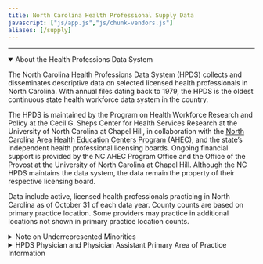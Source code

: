 ```yaml
---
title: North Carolina Health Professional Supply Data
javascript: ["js/app.js","js/chunk-vendors.js"]
aliases: [/supply]
---
```

<div id="app"></div><hr><details open><summary class=summary-header>About the Health Professions Data System</summary><p>The North Carolina Health Professions Data System (HPDS) collects and disseminates descriptive data on selected licensed health professionals in North Carolina. With annual files dating back to 1979, the HPDS is the oldest continuous state health workforce data system in the country.</p><p>The HPDS is maintained by the Program on Health Workforce Research and Policy at the Cecil G. Sheps Center for Health Services Research at the University of North Carolina at Chapel Hill, in collaboration with the <a href=https://www.ncahec.net/ >North Carolina Area Health Education Centers Program (AHEC)</a>, and the state’s independent health professional licensing boards. Ongoing financial support is provided by the NC AHEC Program Office and the Office of the Provost at the University of North Carolina at Chapel Hill. Although the NC HPDS maintains the data system, the data remain the property of their respective licensing board.</p><p>Data include active, licensed health professionals practicing in North Carolina as of October 31 of each data year. County counts are based on primary practice location. Some providers may practice in additional locations not shown in primary practice location counts.</p></details><details><summary class=summary-header>Note on Underrepresented Minorities</summary><p>Underrepresented minorities include health professionals that self-identify as African-American/Black, American Indian or Alaskan Native, and/or Hispanic. Health professionals that self-identify as Asian are not included in this category. Both state <sup>1</sup> and national <sup>2</sup> data have shown that compared to the general population, Asians tend to be more represented in many (although not all) health professions, particularly those requiring a doctoral degree.</p><ol><li>Spero JC. Does North Carolina’s health care workforce reflect the diversity of the state’s population? NC Med J. 2016; 77(2):141-145.</li><li>U.S. Department of Health and Human Services, Health Resources and Services Administration, National Center for Health Workforce Analysis. Sex, Race, and Ethnic Diversity of U.S. Health Occupations (2010-2012), Rockville, Maryland; 2015.</li></ol></details><details><summary class=summary-header>HPDS Physician and Physician Assistant Primary Area of Practice Information</summary><h6><strong>What is a Primary Area of Practice?</strong></h6><p>The NCMB annual licensure/reregistration forms request self-selected primary area of practice, defined as “ <em>What you primarily do as a physician</em>.” The forms note that “Primary area of practice may correspond to an ABMS/AOA certification or a generally recognized area of work, such as ‘hospitalist’ or ‘administrative medicine.’”</p><h6><strong>Why doesn’t the data visualization tool have Primary Area of Practice data prior to 2011?</strong></h6><p>The NCMB began to collect data on physician and PA primary area of practice in 2011. Data on primary area of practice are not available prior to 2011.</p><h6><strong>How are Primary Areas of Practice grouped in the data visualization tool?</strong></h6><p>The HPDS area of practice categories used in the data visualization tool group physicians and PAs <strong>by what they primarily <span style="text-decoration: underline;">do</span>, <em>not</em> by how they trained.</strong> For example, adolescent medicine is categorized as general pediatrics, no matter whether the branch specialty was pediatrics, family medicine, or internal medicine.</p><p>The “Primary Care Physician” and “Generalist Physician” groups include counts of physicians from multiple areas of practice are not exclusive groups. For example, a physician who selects a primary area of practice of “pediatrics” is included in the Primary Care Physician, Generalist Physician, and General Pediatrics groups. General Pediatrics is an exclusive group, meaning that the physician is excluded from all other area of practice groups.</p><details style="margin-left: 1em;"><summary style="font-size: 1.2em;">HPDS Primary Area of Practice Categories</summary><div class=many-details style="margin-left: 1em;"><details><summary>Primary Care Physician (not exclusive category)</summary><ul><li>Adolescent Medicine (FM)</li><li>Adolescent Medicine (IM)</li><li>Adolescent Medicine (Peds)</li><li>Family Medicine</li><li>General Practice</li><li>Internal Medicine</li><li>Internal Medicine-Pediatrics</li><li>Obstetrics/Gynecology</li><li>Pediatrics</li></ul></details><details><summary>Generalist Physician (not exclusive category)</summary><ul><li>Family Medicine</li><li>Adolescent Medicine (FM)</li><li>Adolescent Medicine (IM)</li><li>Adolescent Medicine (Peds)</li><li>General Practice</li><li>Hospitalist</li><li>Internal Medicine</li><li>Internal Medicine-Pediatrics</li><li>Obstetrics/Gynecology</li><li>Osteopathic Manipulative Medicine</li><li>Pediatrics</li><li>Urgent Care Medicine</li><li>Geriatric Medicine (FM)</li><li>Critical Care Medicine (Internal Medicine)</li><li>Internal Medicine – Family Medicine</li><li>Internal Medicine – Geriatrics</li><li>Internal Medicine - Geriatrics</li><li>Medicine-OBGYN</li><li>Integrative Medicine</li><li>Student Health</li></ul></details><details><summary>Administrative Medicine</summary><ul><li>Legal Medicine</li><li>Medical Management</li></ul></details><details><summary>Allergy &amp; Immunology</summary><ul><li>Allergy</li><li>Allergy and Immunology</li><li>Immunology</li><li>Clinical and Laboratory Immunology (Allergy &amp; Immunology)</li><li>Clinical and Laboratory Immunology (Internal Medicine)</li><li>Clinical and Laboratory Immunology (Pediatrics)</li><li>Clinical and Laboratory Dermatological Immunology</li></ul></details><details><summary>Anesthesiology</summary><ul><li>Anesthesiology</li><li>Adult Cardiothoracic Anesthesiology (Anesthesiology)</li><li>Critical Care Medicine - Anesthesiology</li><li>Obstetric Anesthesiology (Anesthesiology)</li><li>Pediatric Anesthesiology (Anesthesiology)</li></ul></details><details><summary>Cardiology</summary><ul><li>Cardiovascular Disease</li><li>Advanced Heart Failure and Transplant Cardiology</li><li>Clinical Cardiac Electrophysiology</li><li>Interventional Cardiology</li><li>Vascular Medicine</li></ul></details><details><summary>Critical Care Medicine, General</summary><ul><li>Critical Care Medicine (Internal Medicine)</li></ul></details><details><summary>Dermatology</summary><ul><li>Dermatology</li><li>Dermatologic Surgery</li><li>MOHS Micrographic Surgery</li><li>Micrographic Surgery</li><li>Internal Medicine - Dermatology</li><li>Procedural Dermatology</li></ul></details><details><summary>Emergency Medicine</summary><ul><li>Emergency Medicine</li><li>Critical Care Medicine (Emergency Medicine)</li><li>Emergency Medical Services</li><li>Emergency Medicine/Family Medicine</li><li>Internal Med/Emergency Med/Critical Care Med</li><li>Internal Medicine - Emergency Medicine</li><li>Medical Toxicology (Emergency Medicine)</li><li>Sports Medicine (Emergency Medicine)</li><li>Undersea and Hyperbaric Medicine (Emergency Medicine)</li></ul></details><details><summary>Endocrinology</summary><ul><li>Endocrinology, Diabetes &amp; Metabolism</li><li>Diabetes</li></ul></details><details><summary>Family Medicine</summary><ul><li>Family Medicine, Family Practice</li><li>General Practice</li><li>Osteopathic Manipulative Medicine</li></ul></details><details><summary>Gastroenterology</summary><ul><li>Gastroenterology</li><li>Hepatology</li><li>Transplant Hepatology (Internal Medicine)</li></ul></details><details><summary>General Surgery</summary><ul><li>General Surgery</li><li>Abdominal Surgery</li></ul></details><details><summary>General Surgery, Specialty</summary><ul><li>Colon and Rectal Surgery</li><li>Proctology</li><li>Surgical Critical Care (Surgery)</li><li>Transplant Surgery</li><li>Trauma Surgery</li></ul></details><details><summary>Geriatrics</summary><ul><li>Geriatric Medicine (FM)</li><li>Internal Medicine - Geriatrics</li></ul></details><details><summary>Hematology/Oncology</summary><ul><li>Hematology/Oncology</li><li>Hematology</li><li>Hematology (Internal Medicine)</li><li>Hematology (Pathology)</li><li>Oncology</li><li>Medical Oncology</li><li>Neoplastic Disease</li></ul></details><details><summary>Hospice and Palliative Medicine</summary><ul><li>Hospice and Palliative Medicine</li><li>Hospice &amp; Palliative Care (OBGYN)</li><li>Hospice &amp; Palliative Medicine (Anesthesiology)</li><li>Hospice &amp; Palliative Medicine (Emergency Medicine)</li><li>Hospice &amp; Palliative Medicine (Family Medicine)</li><li>Hospice &amp; Palliative Medicine (Physical Medicine &amp; Rehabilitation)</li><li>Hospice &amp; Palliative Medicine (Psychiatry &amp; Neurology)</li><li>Hospice &amp; Palliative Medicine (Radiology)</li><li>Hospice &amp; Palliative Medicine (Surgery)</li><li>Hospice and Palliative Medicine (Internal Medicine)</li><li>Palliative Medicine</li></ul></details><details><summary>Hospitalist</summary><ul><li>Hospitalist</li></ul></details><details><summary>Infectious Disease</summary><ul><li>Infectious Disease</li></ul></details><details><summary>Internal Medicine, General</summary><ul><li>Internal Medicine</li><li>Internal Medicine – Family Medicine</li></ul></details><details><summary>Nephrology</summary><ul><li>Nephrology</li></ul></details><details><summary>Neurological Surgery</summary><ul><li>Neurological Surgery</li><li>Endovascular Surgical Neuroradiology (Neurological Surgery)</li><li>Endovascular Surgical Neuroradiology (Neurology)</li><li>Endovascular Surgical Neuroradiology (Radiology)</li><li>Spinal Cord Injury Medicine</li><li>Neurological Critical Care</li></ul></details><details><summary>Neurology</summary><ul><li>Neurology</li><li>Brain Injury Medicine (Neurology)</li><li>Brain Injury Medicine (Physical Medicine &amp; Rehabilitation)</li><li>Clinical Neurophysiology</li><li>Epilepsy</li><li>Internal Medicine - Neurology</li><li>Movement Disorders</li><li>Neurodevelopmental Disabilities (Psychiatry &amp; Neurology)</li><li>Neurology (Physical Medicine and Rehabilitation)</li><li>Neurology/Nuclear Medicine</li><li>Neurology/Physical Medicine &amp; Rehabilitation</li><li>Neuromuscular Medicine (Neurology)</li><li>Neuromuscular Medicine (Physical Medicine &amp; Rehabilitation)</li><li>Spinal Cord Injury/ Physical Medicine and Rehab</li><li>Electrodiagnostics</li><li>Neuropathology</li><li>Neuropsychiatry</li><li>Psychiatry - Neurology</li><li>Vascular Neurology</li></ul></details><details><summary>Obstetrics &amp; Gynecology, General</summary><ul><li>Obstetrics and Gynecology</li><li>Gynecology</li><li>Obstetrics</li><li>Medicine-OBGYN</li></ul></details><details><summary>Obstetrics &amp; Gynecology, Specialty</summary><ul><li>Critical Care Medicine (OBGYN)</li><li>Female Pelvic Medicine &amp; Reconstructive Surgery (OBGYN)*</li><li>Female Pelvic Medicine &amp; Reconstructive Surgery (Urology)*</li><li>Gynecological Oncology</li><li>Maternal and Fetal Medicine</li><li>Reproductive Endocrinology and Infertility</li></ul></details><details><summary>Ophthalmology</summary><ul><li>Ophthalmology</li></ul></details><details><summary>Oral and Maxillofacial Surgery</summary><ul><li>Oral and Maxillofacial Surgery</li></ul></details><details><summary>Orthopedic Surgery</summary><ul><li>Orthopedic Surgery</li><li>Adult Reconstructive Orthopedics</li><li>Foot and Ankle Orthopedics</li><li>Musculoskeletal Oncology</li><li>Orthopedic Trauma</li><li>Orthopedic Surgery Of The Spine</li><li>Sports Medicine (Orthopedic Surgery)</li></ul></details><details><summary>Other Specialty</summary><ul><li>Other Specialty</li><li>Bariatric Medicine</li><li>Clinical Pharmacology</li><li>Global Health</li><li>Integrative Medicine</li><li>Pharmaceutical Medicine</li><li>Student Health</li></ul></details><details><summary>Otolaryngology</summary><ul><li>Otolaryngology</li><li>Head and Neck Surgery</li><li>Neurotology (Otolaryngology)</li><li>Otoneurotology</li><li>Otology</li><li>Otorhinolaryngology</li><li>Rhinology</li><li>Laryngology</li><li>Bronchoesophagology</li><li>Plastic Surgery Within The Head &amp; Neck (Otolaryngology)</li></ul></details><details><summary>Pain Medicine</summary><ul><li>Pain Medicine</li><li>Pain Management</li><li>Pain Medicine (Anesthesiology)</li><li>Pain Medicine (Neurology)</li><li>Pain Medicine (Physical Medicine &amp; Rehabilitation)</li><li>Pain Medicine (Psychiatry)</li></ul></details><details><summary>Pathology</summary><ul><li>Anatomic/Clinical Pathology</li><li>Anatomic Pathology</li><li>Laboratory Medicine</li><li>Blood Banking/Transfusion Medicine</li><li>Chemical Pathology</li><li>Clinical Biochemical Genetics</li><li>Clinical Cytogenetics</li><li>Clinical Genetics</li><li>Clinical Informatics (Pathology)</li><li>Clinical Molecular Genetics</li><li>Clinical Pathology</li><li>Cytopathology</li><li>Dermatopathology (Pathology)</li><li>Forensic Pathology</li><li>Internal Medicine-Medical Genetics</li><li>Medical Biochemical Genetics</li><li>Medical Genetics</li><li>Medical Microbiology</li><li>Molecular Genetic Pathology (Medical Genetics)</li><li>Molecular Genetic Pathology (Pathology)</li><li>Pediatric Pathology</li><li>Phlebology</li><li>Radioisotopic Pathology</li><li>Selective Pathology</li></ul></details><details><summary>Pediatric Non-Surgical Specialties</summary><ul><li>Child Abuse Pediatrics</li><li>Child Neurology</li><li>Developmental-Behavioral Pediatrics</li><li>Hospice &amp; Palliative Medicine (Pediatrics)</li><li>Neonatal-Perinatal Medicine</li><li>Neurodevelopmental Disabilities (Pediatrics)</li><li>Pediatric Allergy</li><li>Pediatric Cardiology</li><li>Pediatric Critical Care Medicine</li><li>Pediatric Dermatology</li><li>Pediatric Emergency Medicine (Emergency Medicine)</li><li>Pediatric Emergency Medicine (Pediatrics)</li><li>Pediatric Endocrinology</li><li>Pediatric Gastroenterology</li><li>Pediatric Hematology-Oncology</li><li>Pediatric Infectious Diseases</li><li>Pediatric Medical Toxicology</li><li>Pediatric Nephrology</li><li>Pediatric Pulmonology</li><li>Pediatric Rehabilitation Medicine</li><li>Pediatric Rheumatology</li><li>Pediatrics – Sports Medicine</li><li>Pediatric Transplant Hepatology</li><li>Pediatrics - Medical Genetics</li><li>Pediatrics/ Physical Medicine and Rehabilitation</li><li>Pediatrics/Dermatology</li><li>Pediatrics/Emergency Medicine</li><li>Sleep Medicine (Pediatrics)</li></ul></details><details><summary>Pediatric Surgical Specialties</summary><ul><li>Pediatric Cardiothoracic Surgery</li><li>Pediatric Neurological Surgery</li><li>Pediatric Ophthalmology</li><li>Pediatric Orthopedics</li><li>Pediatric Otolaryngology</li><li>Pediatric Surgery</li><li>Pediatric Urology</li></ul></details><details><summary>Pediatrics, General</summary><ul><li>Pediatrics</li><li>Adolescent Medicine (FM)</li><li>Adolescent Medicine (IM)</li><li>Adolescent Medicine (Peds)</li></ul></details><details><summary>Physical Medicine &amp; Rehabilitation</summary><ul><li>Physical Medicine &amp; Rehabilitation</li><li>Physiatry</li><li>Internal Medicine - Physical Medicine And Rehabilitation</li><li>Sports Medicine (Physical Medicine &amp; Rehabilitation)</li></ul></details><details><summary>Plastic Surgery</summary><ul><li>Plastic Surgery</li><li>Cosmetic Surgery</li><li>Craniofacial Surgery</li><li>Facial Plastic Surgery</li><li>Hand Surgery</li><li>Hand Surgery (Orthopedics)</li><li>Hand Surgery (Surgery)</li><li>Hand Surgery (Plastic Surgery)</li><li>Ophthalmic Plastic And Reconstructive Surgery</li><li>Plastic Surgery - Integrated</li><li>Plastic Surgery Within The Head &amp; Neck</li><li>Plastic Surgery Within The Head &amp; Neck (Otolaryngology)</li><li>Plastic Surgery Within The Head &amp; Neck (Plastic Surgery)</li></ul></details><details><summary>Preventive Medicine</summary><ul><li>General Preventive Medicine</li><li>Aerospace Medicine</li><li>Clinical Informatics (Preventive Medicine)</li><li>Epidemiology</li><li>Family Medicine/Preventive Medicine</li><li>Internal Medicine/Preventive Medicine</li><li>Medical Toxicology (Preventive Medicine)</li><li>Nutrition</li><li>Occupational Medicine</li><li>Industrial Medicine</li><li>Public Health and General Preventive Medicine</li><li>Undersea &amp; Hyperbaric Medicine (Preventive Medicine)</li></ul></details><details><summary>Psychiatry, Addiction</summary><ul><li>Addiction Medicine</li><li>Addiction Psychiatry</li></ul></details><details><summary>Psychiatry, Child &amp; Adolescent</summary><ul><li>Child &amp; Adolescent Psychiatry</li><li>Pediatrics - Psychiatry</li></ul></details><details><summary>Psychiatry, General</summary><ul><li>Psychiatry</li><li>Forensic Psychiatry</li><li>Geriatric Psychiatry</li><li>Internal Medicine - Psychiatry</li><li>Psychiatry - Family Practice</li><li>Psychoanalysis</li><li>Psychosomatic Medicine</li><li>Hypnosis</li></ul></details><details><summary>Pulmonology</summary><ul><li>Pulmonary Disease</li><li>Pulmonary Critical Care Medicine</li></ul></details><details><summary>Radiology</summary><ul><li>Radiology</li><li>Abdominal Radiology</li><li>Cardiothoracic Radiology</li><li>Diagnostic Radiology</li><li>Body Imaging</li><li>Diagnostic Ultrasound</li><li>Diagnostic Roentgenology</li><li>Internal Medicine/Nuclear Medicine</li><li>Musculoskeletal Radiology</li><li>Neuroradiology</li><li>Neurology/Diagnostic Radiology/Neuroradiology</li><li>Nuclear Cardiology</li><li>Nuclear Medicine</li><li>Nuclear Radiology</li><li>Pediatric Radiology</li><li>Radiation Oncology</li><li>Radiological Physics</li><li>Therapeutic Radiology</li><li>Vascular &amp; Interventional Radiology</li></ul></details><details><summary>Rheumatology</summary><ul><li>Rheumatology</li><li>Rheumatology</li></ul></details><details><summary>Sleep Medicine</summary><ul><li>Sleep Medicine</li><li>Sleep Medicine (Anesthesiology)</li><li>Sleep Medicine (Internal Medicine)</li><li>Sleep Medicine (Otolaryngology)</li><li>Sleep Medicine (Psychiatry &amp; Neurology)</li></ul></details><details><summary>Sports Medicine</summary><ul><li>Sports Medicine (FM)</li><li>Internal Medicine – Sports Medicine</li></ul></details><details><summary>Surgical Oncology</summary><ul><li>Surgical Oncology</li><li>Advanced Surgical Oncology</li></ul></details><details><summary>Thoracic Surgery</summary><ul><li>Thoracic Surgery</li><li>Congenital Cardiac Surgery (Thoracic Surgery)</li><li>Thoracic and Cardiac Surgery</li><li>Cardiovascular Surgery</li><li>Thoracic Surgery - Integrated</li></ul></details><details><summary>Urgent Care Medicine</summary><ul><li>Urgent Care Medicine</li></ul></details><details><summary>Urology</summary><ul><li>Urology</li><li>Urological Surgery</li><li>Endourology</li></ul></details><details><summary>Vascular Surgery</summary><ul><li>Vascular Surgery</li><li>Vascular Surgery - Integrated</li></ul></details></div></details></details>